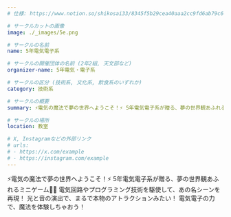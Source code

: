 ```yaml
---
# 仕様: https://www.notion.so/shikosai33/8345f5b29cea40aaa2cc9fd6ab79c6a6?pvs=4#5438a1577b604f39a67658a72f2283b8

# サークルカットの画像
image: ./_images/5e.png

# サークルの名前
name: 5年電気電子系

# サークルの開催団体の名前 (2年2組, 天文部など)
organizer-name: 5年電気・電子系

# サークルの区分 (技術系, 文化系, 飲食系のいずれか)
category: 技術系

# サークルの概要
summary: ⚡️電気の魔法で夢の世界へようこそ！⚡️ 5年電気電子系が贈る、夢の世界観あふれるミニゲーム🏰✨ 

# サークルの場所
location: 教室

# X, Instagramなどの外部リンク
# urls:
# - https://x.com/example
# - https://instagram.com/example
---
```

⚡️電気の魔法で夢の世界へようこそ！⚡️ 5年電気電子系が贈る、夢の世界観あふれるミニゲーム🏰✨ 電気回路やプログラミング技術を駆使して、あの名シーンを再現！ 光と音の演出で、まるで本物のアトラクションみたい！ 電気電子の力で、魔法を体験しちゃおう！
